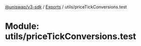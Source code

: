 [@uniswap/v3-sdk](../README.md) / [Exports](../modules.md) / utils/priceTickConversions.test

# Module: utils/priceTickConversions.test
